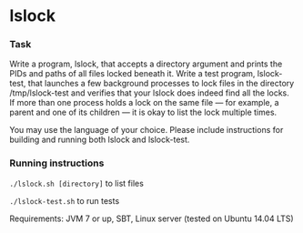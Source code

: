 # lslock

### Task

Write a program, lslock, that accepts a directory argument and prints the PIDs and paths of all files locked beneath it. Write a test program, lslock-test, that launches a few background processes to lock files in the directory /tmp/lslock-test and verifies that your lslock does indeed find all the locks. If more than one process holds a lock on the same file — for example, a parent and one of its children — it is okay to list the lock multiple times.

You may use the language of your choice. Please include instructions for building and running both lslock and lslock-test.

### Running instructions

`./lslock.sh [directory]` to list files

`./lslock-test.sh` to run tests

Requirements: JVM 7 or up, SBT, Linux server (tested on Ubuntu 14.04 LTS)
